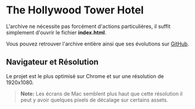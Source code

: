 # The Hollywood Tower Hotel

L'archive ne nécessite pas forcément d'actions particulières, il suffit simplement d'ouvrir le fichier **index.html**. 

Vous pouvez retrouver l'archive entière ainsi que ses évolutions sur [GitHub](https://github.com/Kev0113/SAE_BD).
## Navigateur et Résolution

Le projet est le plus optimisé sur Chrome et sur une résolution de 1920x1080.

> **Note:** Les écrans de Mac semblent plus haut que cette résolution il peut y avoir quelques pixels de décalage sur certains assets.